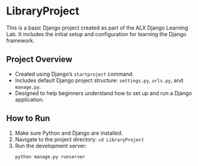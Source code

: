 # LibraryProject

This is a basic Django project created as part of the ALX Django Learning Lab. It includes the initial setup and configuration for learning the Django framework.

## Project Overview

- Created using Django’s `startproject` command.
- Includes default Django project structure: `settings.py`, `urls.py`, and `manage.py`.
- Designed to help beginners understand how to set up and run a Django application.

## How to Run

1. Make sure Python and Django are installed.
2. Navigate to the project directory: `cd LibraryProject`
3. Run the development server:  
   ```bash
   python manage.py runserver
